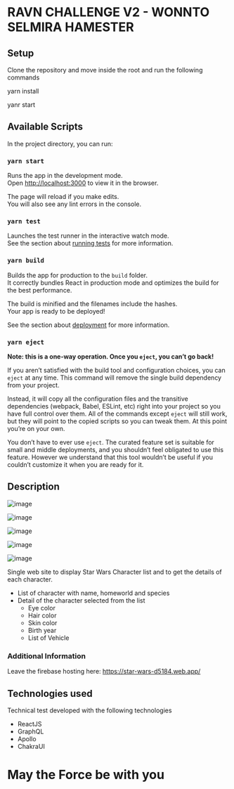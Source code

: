 # RAVN CHALLENGE V2 - WONNTO SELMIRA HAMESTER

## Setup

Clone the repository and move inside the root and run the following commands

yarn install

yanr start

## Available Scripts

In the project directory, you can run:

### `yarn start`

Runs the app in the development mode.\
Open [http://localhost:3000](http://localhost:3000) to view it in the browser.

The page will reload if you make edits.\
You will also see any lint errors in the console.

### `yarn test`

Launches the test runner in the interactive watch mode.\
See the section about [running tests](https://facebook.github.io/create-react-app/docs/running-tests) for more information.

### `yarn build`

Builds the app for production to the `build` folder.\
It correctly bundles React in production mode and optimizes the build for the best performance.

The build is minified and the filenames include the hashes.\
Your app is ready to be deployed!

See the section about [deployment](https://facebook.github.io/create-react-app/docs/deployment) for more information.

### `yarn eject`

**Note: this is a one-way operation. Once you `eject`, you can’t go back!**

If you aren’t satisfied with the build tool and configuration choices, you can `eject` at any time. This command will remove the single build dependency from your project.

Instead, it will copy all the configuration files and the transitive dependencies (webpack, Babel, ESLint, etc) right into your project so you have full control over them. All of the commands except `eject` will still work, but they will point to the copied scripts so you can tweak them. At this point you’re on your own.

You don’t have to ever use `eject`. The curated feature set is suitable for small and middle deployments, and you shouldn’t feel obligated to use this feature. However we understand that this tool wouldn’t be useful if you couldn’t customize it when you are ready for it.

## Description

![image](https://user-images.githubusercontent.com/57273227/114982443-b1a4c200-9e4c-11eb-9ae3-35d2b3bc931c.png)

![image](https://user-images.githubusercontent.com/57273227/114982638-efa1e600-9e4c-11eb-984c-4ffc82a051f8.png)

![image](https://user-images.githubusercontent.com/57273227/114982690-00525c00-9e4d-11eb-9b24-8d367cafaeb6.png)

![image](https://user-images.githubusercontent.com/57273227/114982838-2aa41980-9e4d-11eb-952c-f4fa2d819d7f.png)

![image](https://user-images.githubusercontent.com/57273227/114982951-4a3b4200-9e4d-11eb-8c5a-2043bc291e93.png)

Single web site to display Star Wars Character list and to get the details of each character.

- List of character with name, homeworld and species
- Detail of the character selected from the list
  - Eye color
  - Hair color
  - Skin color
  - Birth year
  - List of Vehicle

### Additional Information

Leave the firebase hosting here: https://star-wars-d5184.web.app/

## Technologies used

Technical test developed with the following technologies

- ReactJS
- GraphQL
- Apollo
- ChakraUI

# May the Force be with you
